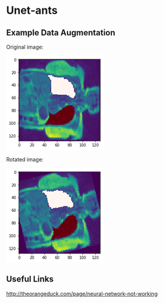 # Unet-ants


## Example Data Augmentation

Original image:

![png](example-original.png)

Rotated image:

![png](example-rotate.png)


## Useful Links
http://theorangeduck.com/page/neural-network-not-working